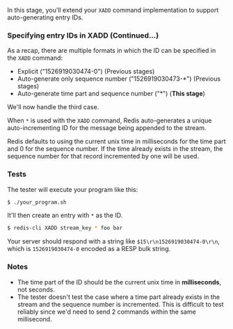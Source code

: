 In this stage, you'll extend your `XADD` command implementation to support auto-generating entry IDs.

### Specifying entry IDs in XADD (Continued...)

As a recap, there are multiple formats in which the ID can be specified in the `XADD` command:

- Explicit ("1526919030474-0") (Previous stages)
- Auto-generate only sequence number ("1526919030473-*") (Previous stages)
- Auto-generate time part and sequence number ("*") (**This stage**)

We'll now handle the third case.

When `*` is used with the `XADD` command, Redis auto-generates a unique auto-incrementing ID for the message being appended to the stream.

Redis defaults to using the current unix time in milliseconds for the time part and 0 for the sequence number. If the
time already exists in the stream, the sequence number for that record incremented by one will be used.

### Tests

The tester will execute your program like this:

```bash
$ ./your_program.sh
```

It'll then create an entry with `*` as the ID.

```bash
$ redis-cli XADD stream_key * foo bar
```

Your server should respond with a string like `$15\r\n1526919030474-0\r\n`, which is `1526919030474-0` encoded as a RESP bulk string.

### Notes

- The time part of the ID should be the current unix time in **milliseconds**, not seconds.
- The tester doesn't test the case where a time part already exists in the stream and the sequence
  number is incremented. This is difficult to test reliably since we'd need to send 2 commands within the same millisecond.
